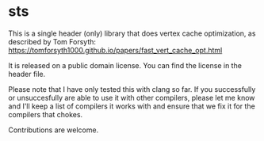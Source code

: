# sts
This is a single header (only) library that does vertex cache optimization, as described by Tom Forsyth: https://tomforsyth1000.github.io/papers/fast_vert_cache_opt.html

It is released on a public domain license. You can find the license in the header file.

Please note that I have only tested this with clang so far. If you successfully or unsuccesfully are able to use it with other compilers, please let me know and I'll keep a list of compilers it works with and ensure that we fix it for the compilers that chokes.

Contributions are welcome.

